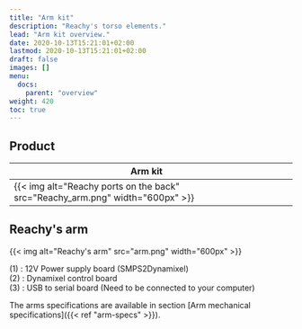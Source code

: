 ```yaml
---
title: "Arm kit"
description: "Reachy's torso elements."
lead: "Arm kit overview."
date: 2020-10-13T15:21:01+02:00
lastmod: 2020-10-13T15:21:01+02:00
draft: false
images: []
menu: 
  docs:
    parent: "overview"
weight: 420
toc: true
---
```

## Product

| Arm kit |      |
|---------|------------|
|{{< img alt="Reachy ports on the back" src="Reachy_arm.png" width="600px" >}}|      |

## Reachy's arm

{{< img alt="Reachy's arm" src="arm.png" width="600px" >}}

(1) : 12V Power supply board (SMPS2Dynamixel)  
(2) : Dynamixel control board  
(3) : USB to serial board (Need to be connected to your computer)  


The arms specifications are available in section [Arm mechanical specifications]({{< ref "arm-specs" >}}).